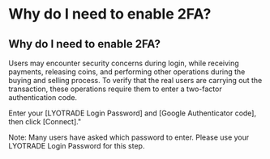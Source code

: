 # Why do I need to enable 2FA?

## Why do I need to enable 2FA?

Users may encounter security concerns during login, while receiving payments, releasing coins, and performing other operations during the buying and selling process. To verify that the real users are carrying out the transaction, these operations require them to enter a two-factor authentication code.&#x20;

Enter your \[LYOTRADE Login Password] and \[Google Authenticator code], then click \[Connect]."

Note: Many users have asked which password to enter. Please use your LYOTRADE Login Password for this step.
